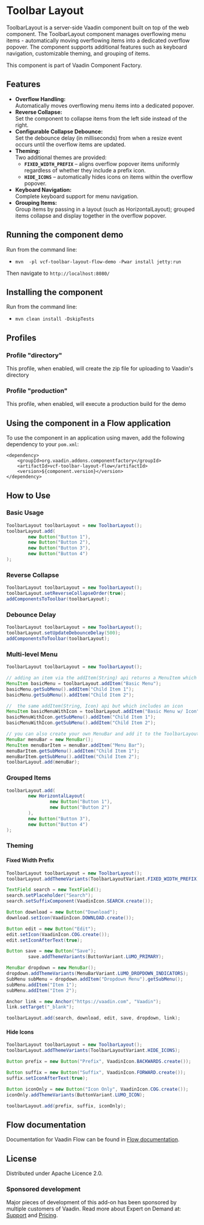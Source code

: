 # Toolbar Layout

ToolbarLayout is a server-side Vaadin component built on top of the [<vcf-toolbar-layout>](https://github.com/vaadin-component-factory/vcf-toolbar-layout) web component. The ToolbarLayout component manages overflowing menu items - automatically moving overflowing items into a dedicated overflow popover. The component supports additional features such as keyboard navigation, customizable theming, and grouping of items.

This component is part of Vaadin Component Factory.

## Features

- **Overflow Handling:**  
  Automatically moves overflowing menu items into a dedicated popover.
- **Reverse Collapse:**  
    Set the component to collapse items from the left side instead of the right.
- **Configurable Collapse Debounce:**  
  Set the debounce delay (in milliseconds) from when a resize event occurs until the overflow items are updated.
- **Theming:**  
  Two additional themes are provided:
    - **`FIXED_WIDTH_PREFIX`** – aligns overflow popover items uniformly regardless of whether they include a prefix icon.
    - **`HIDE_ICONS`** – automatically hides icons on items within the overflow popover.
- **Keyboard Navigation:**  
  Complete keyboard support for menu navigation.
- **Grouping Items:**  
  Group items by passing in a layout (such as HorizontalLayout); grouped items collapse and display together in the overflow popover.


## Running the component demo
Run from the command line:
- `mvn  -pl vcf-toolbar-layout-flow-demo -Pwar install jetty:run`

Then navigate to `http://localhost:8080/`

## Installing the component
Run from the command line:
- `mvn clean install -DskipTests`

## Profiles
### Profile "directory"
This profile, when enabled, will create the zip file for uploading to Vaadin's directory

### Profile "production"
This profile, when enabled, will execute a production build for the demo

## Using the component in a Flow application
To use the component in an application using maven,
add the following dependency to your `pom.xml`:
```
<dependency>
    <groupId>org.vaadin.addons.componentfactory</groupId>
    <artifactId>vcf-toolbar-layout-flow</artifactId>
    <version>${component.version}</version>
</dependency>
```

## How to Use
### Basic Usage

```java
ToolbarLayout toolbarLayout = new ToolbarLayout();
toolbarLayout.add(
        new Button("Button 1"),
        new Button("Button 2"),
        new Button("Button 3"),
        new Button("Button 4")
);
```

### Reverse Collapse

```java
ToolbarLayout toolbarLayout = new ToolbarLayout();
toolbarLayout.setReverseCollapseOrder(true);
addComponentsToToolbar(toolbarLayout);
```

### Debounce Delay
```java
ToolbarLayout toolbarLayout = new ToolbarLayout();
toolbarLayout.setUpdateDebounceDelay(500);
addComponentsToToolbar(toolbarLayout);
```

### Multi-level Menu
```java
ToolbarLayout toolbarLayout = new ToolbarLayout();

// adding an item via the addItem(String) api returns a MenuItem which can be used to add submenus
MenuItem basicMenu = toolbarLayout.addItem("Basic Menu");
basicMenu.getSubMenu().addItem("Child Item 1");
basicMenu.getSubMenu().addItem("Child Item 2");

//  the same addItem(String, Icon) api but which includes an icon
MenuItem basicMenuWithIcon = toolbarLayout.addItem("Basic Menu w/ Icon", VaadinIcon.MENU.create());
basicMenuWithIcon.getSubMenu().addItem("Child Item 1");
basicMenuWithIcon.getSubMenu().addItem("Child Item 2");

// you can also create your own MenuBar and add it to the ToolbarLayout
MenuBar menuBar = new MenuBar();
MenuItem menuBarItem = menuBar.addItem("Menu Bar");
menuBarItem.getSubMenu().addItem("Child Item 1");
menuBarItem.getSubMenu().addItem("Child Item 2");
toolbarLayout.add(menuBar);
```

### Grouped Items

```java
toolbarLayout.add(
        new HorizontalLayout(
                new Button("Button 1"),
                new Button("Button 2")
        ),
        new Button("Button 3"),
        new Button("Button 4")
);
```

### Theming

#### Fixed Width Prefix

```java
ToolbarLayout toolbarLayout = new ToolbarLayout();
toolbarLayout.addThemeVariants(ToolbarLayoutVariant.FIXED_WIDTH_PREFIX);

TextField search = new TextField();
search.setPlaceholder("Search");
search.setSuffixComponent(VaadinIcon.SEARCH.create());

Button download = new Button("Download");
download.setIcon(VaadinIcon.DOWNLOAD.create());

Button edit = new Button("Edit");
edit.setIcon(VaadinIcon.COG.create());
edit.setIconAfterText(true);

Button save = new Button("Save");
        save.addThemeVariants(ButtonVariant.LUMO_PRIMARY);

MenuBar dropdown = new MenuBar();
dropdown.addThemeVariants(MenuBarVariant.LUMO_DROPDOWN_INDICATORS);
SubMenu subMenu = dropdown.addItem("Dropdown Menu").getSubMenu();
subMenu.addItem("Item 1");
subMenu.addItem("Item 2");

Anchor link = new Anchor("https://vaadin.com", "Vaadin");
link.setTarget("_blank");

toolbarLayout.add(search, download, edit, save, dropdown, link);
```

#### Hide Icons

```java
ToolbarLayout toolbarLayout = new ToolbarLayout();
toolbarLayout.addThemeVariants(ToolbarLayoutVariant.HIDE_ICONS);

Button prefix = new Button("Prefix", VaadinIcon.BACKWARDS.create());

Button suffix = new Button("Suffix", VaadinIcon.FORWARD.create());
suffix.setIconAfterText(true);

Button iconOnly = new Button("Icon Only", VaadinIcon.COG.create());
iconOnly.addThemeVariants(ButtonVariant.LUMO_ICON);

toolbarLayout.add(prefix, suffix, iconOnly);
```

## Flow documentation
Documentation for Vaadin Flow can be found in [Flow documentation](https://vaadin.com/docs/latest/flow).

## License
Distributed under Apache Licence 2.0. 

### Sponsored development
Major pieces of development of this add-on has been sponsored by multiple customers of Vaadin. Read more about Expert on Demand at: [Support](https://vaadin.com/support) and [Pricing](https://vaadin.com/pricing).
